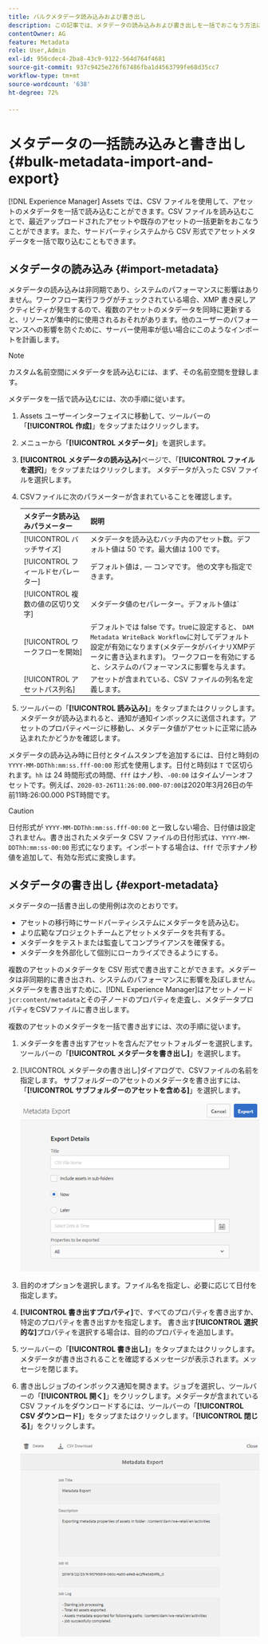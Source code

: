 ```yaml
---
title: バルクメタデータ読み込みおよび書き出し
description: この記事では、メタデータの読み込みおよび書き出しを一括でおこなう方法について説明します。
contentOwner: AG
feature: Metadata
role: User,Admin
exl-id: 956cdec4-2ba8-43c9-9122-564d764f4681
source-git-commit: 937c9425e276f67486fba1d4563799fe68d35cc7
workflow-type: tm+mt
source-wordcount: '638'
ht-degree: 72%

---
```


# メタデータの一括読み込みと書き出し {#bulk-metadata-import-and-export}

[!DNL Experience Manager] Assets では、CSV ファイルを使用して、アセットのメタデータを一括で読み込むことができます。CSV ファイルを読み込むことで、最近アップロードされたアセットや既存のアセットの一括更新をおこなうことができます。また、サードパーティシステムから CSV 形式でアセットメタデータを一括で取り込むこともできます。

## メタデータの読み込み {#import-metadata}

メタデータの読み込みは非同期であり、システムのパフォーマンスに影響はありません。ワークフロー実行フラグがチェックされている場合、XMP 書き戻しアクティビティが発生するので、複数のアセットのメタデータを同時に更新すると、リソースが集中的に使用されるおそれがあります。他のユーザーのパフォーマンスへの影響を防ぐために、サーバー使用率が低い場合にこのようなインポートを計画します。

>[!NOTE]
>
>カスタム名前空間にメタデータを読み込むには、まず、その名前空間を登録します。

メタデータを一括で読み込むには、次の手順に従います。

1. Assets ユーザーインターフェイスに移動して、ツールバーの「**[!UICONTROL 作成]**」をタップまたはクリックします。
1. メニューから「**[!UICONTROL メタデータ]**」を選択します。
1. **[!UICONTROL メタデータの読み込み]**&#x200B;ページで、「**[!UICONTROL ファイルを選択]**」をタップまたはクリックします。  メタデータが入った CSV ファイルを選択します。
1. CSVファイルに次のパラメーターが含まれていることを確認します。

   | メタデータ読み込みパラメーター | 説明 |
   |:---|:---|
   | [!UICONTROL バッチサイズ] | メタデータを読み込むバッチ内のアセット数。デフォルト値は 50 です。最大値は 100 です。 |
   | [!UICONTROL フィールドセパレーター] | デフォルト値は`,` — コンマです。 他の文字も指定できます。 |
   | [!UICONTROL 複数の値の区切り文字] | メタデータ値のセパレーター。デフォルト値は`|` — パイプです。 |
   | [!UICONTROL ワークフローを開始] | デフォルトでは false です。trueに設定すると、 `DAM Metadata WriteBack Workflow`に対してデフォルト設定が有効になります(メタデータがバイナリXMPデータに書き込まれます)。 ワークフローを有効にすると、システムのパフォーマンスに影響を与えます。 |
   | [!UICONTROL アセットパス列名] | アセットが含まれている、CSV ファイルの列名を定義します。 |

1. ツールバーの「**[!UICONTROL 読み込み]**」をタップまたはクリックします。メタデータが読み込まれると、通知が通知インボックスに送信されます。アセットのプロパティページに移動し、メタデータ値がアセットに正常に読み込まれたかどうかを確認します。

メタデータの読み込み時に日付とタイムスタンプを追加するには、日付と時刻の `YYYY-MM-DDThh:mm:ss.fff-00:00` 形式を使用します。日付と時刻は `T` で区切られます。`hh` は 24 時間形式の時間、`fff` はナノ秒、`-00:00` はタイムゾーンオフセットです。例えば、`2020-03-26T11:26:00.000-07:00`は2020年3月26日の午前11時:26:00.000 PST時間です。

>[!CAUTION]
>
>日付形式が `YYYY-MM-DDThh:mm:ss.fff-00:00` と一致しない場合、日付値は設定されません。書き出されたメタデータ CSV ファイルの日付形式は、`YYYY-MM-DDThh:mm:ss-00:00` 形式になります。インポートする場合は、`fff` で示すナノ秒値を追加して、有効な形式に変換します。

## メタデータの書き出し {#export-metadata}

メタデータの一括書き出しの使用例は次のとおりです。

* アセットの移行時にサードパーティシステムにメタデータを読み込む。
* より広範なプロジェクトチームとアセットメタデータを共有する。
* メタデータをテストまたは監査してコンプライアンスを確保する。
* メタデータを外部化して個別にローカライズできるようにする。

複数のアセットのメタデータを CSV 形式で書き出すことができます。メタデータは非同期的に書き出され、システムのパフォーマンスに影響を及ぼしません。メタデータを書き出すために、[!DNL Experience Manager]はアセットノード`jcr:content/metadata`とその子ノードのプロパティを走査し、メタデータプロパティをCSVファイルに書き出します。

複数のアセットのメタデータを一括で書き出すには、次の手順に従います。

1. メタデータを書き出すアセットを含んだアセットフォルダーを選択します。ツールバーの「**[!UICONTROL メタデータを書き出し]**」を選択します。

1. [!UICONTROL メタデータの書き出し]ダイアログで、CSVファイルの名前を指定します。 サブフォルダーのアセットのメタデータを書き出すには、「**[!UICONTROL サブフォルダーのアセットを含める]**」を選択します。

   ![export_metadata_page](assets/export_metadata_page.png)

1. 目的のオプションを選択します。ファイル名を指定し、必要に応じて日付を指定します。
1. **[!UICONTROL 書き出すプロパティ]**&#x200B;で、すべてのプロパティを書き出すか、特定のプロパティを書き出すかを指定します。 書き出す&#x200B;**[!UICONTROL 選択的な]**&#x200B;プロパティを選択する場合は、目的のプロパティを追加します。

1. ツールバーの「**[!UICONTROL 書き出し]**」をタップまたはクリックします。メタデータが書き出されることを確認するメッセージが表示されます。メッセージを閉じます。

1. 書き出しジョブのインボックス通知を開きます。ジョブを選択し、ツールバーの「**[!UICONTROL 開く]**」をクリックします。メタデータが含まれている CSV ファイルをダウンロードするには、ツールバーの「**[!UICONTROL CSV ダウンロード]**」をタップまたはクリックします。「**[!UICONTROL 閉じる]**」をクリックします。

   ![csv_download](assets/csv_download.png)
